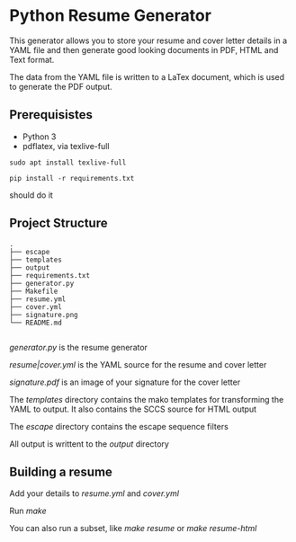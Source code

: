 # Python Resume Generator

This generator allows you to store your resume and cover letter details in a
YAML file and then generate good looking documents in PDF, HTML and Text
format.  

The data from the YAML file is written to a LaTex document, which is used to
generate the PDF output.  

## Prerequisistes

- Python 3
- pdflatex, via texlive-full

```
sudo apt install texlive-full 

pip install -r requirements.txt
```

should do it


## Project Structure

```
.
├── escape
├── templates
├── output
├── requirements.txt
├── generator.py
├── Makefile
├── resume.yml
├── cover.yml
├── signature.png
└── README.md


```

*generator.py* is the resume generator

*resume|cover.yml* is the YAML source for the resume and cover letter

*signature.pdf* is an image of your signature for the cover letter

The *templates* directory contains the mako templates for transforming the
YAML to output.  It also contains the SCCS source for HTML output

The *escape* directory contains the escape sequence filters

All output is writtent to the *output* directory


## Building a resume

Add your details to *resume.yml* and *cover.yml*

Run *make*

You can also run a subset, like *make resume* or *make resume-html*

